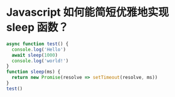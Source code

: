 # Javascript 如何能简短优雅地实现 sleep 函数？

```js
async function test() {
  console.log('Hello')
  await sleep(1000)
  console.log('world!')
}
function sleep(ms) {
  return new Promise(resolve => setTimeout(resolve, ms))
}
test()
```